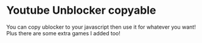 # Youtube Unblocker copyable
You can copy ublocker to your javascript then use it for whatever you want!
Plus there are some extra games I added too!
